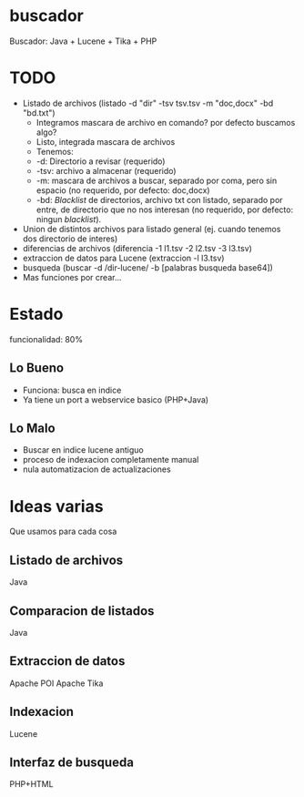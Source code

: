 # buscador
Buscador: Java + Lucene + Tika + PHP

# TODO
- Listado de archivos (listado -d "dir" -tsv tsv.tsv -m "doc,docx" -bd "bd.txt")
  - Integramos mascara de archivo en comando? por defecto buscamos algo?
  - Listo, integrada mascara de archivos
  - Tenemos:
  - -d: Directorio a revisar (requerido)
  - -tsv: archivo a almacenar (requerido)
  - -m: mascara de archivos a buscar, separado por coma, pero sin espacio (no requerido, por defecto: doc,docx)
  - -bd: *Blacklist* de directorios, archivo txt con listado, separado por entre, de directorio que no nos interesan (no requerido, por defecto: ningun *blacklist*).
- Union de distintos archivos para listado general (ej. cuando tenemos dos directorio de interes)
- diferencias de archivos (diferencia -1 l1.tsv -2 l2.tsv -3 l3.tsv)
- extraccion de datos para Lucene (extraccion -l l3.tsv)
- busqueda (buscar -d /dir-lucene/ -b [palabras busqueda base64])
 - Mas funciones por crear...


# Estado
funcionalidad: 80%
## Lo Bueno
* Funciona: busca en indice
* Ya tiene un port a webservice basico (PHP+Java)

## Lo Malo
* Buscar en indice lucene antiguo
* proceso de indexacion completamente manual
* nula automatizacion de actualizaciones


# Ideas varias
Que usamos para cada cosa
## Listado de archivos
Java
## Comparacion de  listados
Java
## Extraccion de datos
Apache POI
Apache Tika
## Indexacion
Lucene
## Interfaz de busqueda
PHP+HTML